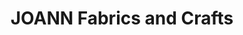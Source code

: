---
title: "JOANN Fabrics and Crafts"
url: /east-wenatchee/joann-fabrics-and-crafts/
shop: craft
---
